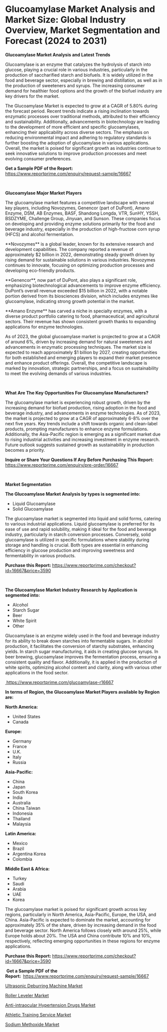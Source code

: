 <p><h1>Glucoamylase Market Analysis and Market Size: Global Industry Overview, Market Segmentation and Forecast (2024 to 2031)</h1></p><p><strong>Glucoamylase Market Analysis and Latest Trends</strong></p>
<p><p>Glucoamylase is an enzyme that catalyzes the hydrolysis of starch into glucose, playing a crucial role in various industries, particularly in the production of saccharified starch and biofuels. It is widely utilized in the food and beverage sector, especially in brewing and distillation, as well as in the production of sweeteners and syrups. The increasing consumer demand for healthier food options and the growth of the biofuel industry are key drivers for the market.</p><p>The Glucoamylase Market is expected to grow at a CAGR of 5.80% during the forecast period. Recent trends indicate a rising inclination towards enzymatic processes over traditional methods, attributed to their efficiency and sustainability. Additionally, advancements in biotechnology are leading to the development of more efficient and specific glucoamylases, enhancing their applicability across diverse sectors. The emphasis on reducing environmental impact and adhering to regulatory standards is further boosting the adoption of glucoamylase in various applications. Overall, the market is poised for significant growth as industries continue to seek innovative solutions to improve production processes and meet evolving consumer preferences.</p></p>
<p><strong>Get a Sample PDF of the Report:&nbsp;</strong> <a href="https://www.reportprime.com/enquiry/request-sample/16667?utm_campaign=1133&utm_medium=2&utm_source=Github&utm_content=ia&utm_term=27112024&utm_id=glucoamylase">https://www.reportprime.com/enquiry/request-sample/16667</a></p>
<p>&nbsp;</p>
<p><strong>Glucoamylase Major Market Players</strong></p>
<p><p>The glucoamylase market features a competitive landscape with several key players, including Novozymes, Genencor (part of DuPont), Amano Enzyme, DSM, AB Enzymes, BASF, Shandong Longda, VTR, SunHY, YSSH, BSDZYME, Challenge Group, Jinyuan, and Sunson. These companies focus on developing and providing enzyme solutions primarily for the food and beverage industry, especially in the production of high-fructose corn syrup (HFCS) and alcohol fermentation.</p><p>**Novozymes** is a global leader, known for its extensive research and development capabilities. The company reported a revenue of approximately $2 billion in 2022, demonstrating steady growth driven by rising demand for sustainable solutions in various industries. Novozymes continues to innovate, focusing on optimizing production processes and developing eco-friendly products.</p><p>**Genencor**, now part of DuPont, also plays a significant role, emphasizing biotechnological advancements to improve enzyme efficiency. DuPont’s overall revenue exceeded $15 billion in 2022, with a notable portion derived from its biosciences division, which includes enzymes like glucoamylase, indicating strong growth potential in the market.</p><p>**Amano Enzyme** has carved a niche in specialty enzymes, with a diverse product portfolio catering to food, pharmaceutical, and agricultural sectors. Their revenue has shown consistent growth thanks to expanding applications for enzyme technologies.</p><p>As of 2023, the global glucoamylase market is projected to grow at a CAGR of around 6%, driven by increasing demand for natural sweeteners and advancements in enzymatic processing techniques. The market size is expected to reach approximately $1 billion by 2027, creating opportunities for both established and emerging players to expand their market presence and enhance product offerings. Overall, the competitive landscape is marked by innovation, strategic partnerships, and a focus on sustainability to meet the evolving demands of various industries.</p></p>
<p>&nbsp;</p>
<p><strong>What Are The Key Opportunities For Glucoamylase Manufacturers?</strong></p>
<p><p>The glucoamylase market is experiencing robust growth, driven by the increasing demand for biofuel production, rising adoption in the food and beverage industry, and advancements in enzyme technologies. As of 2023, the market is projected to grow at a CAGR of approximately 6-8% over the next five years. Key trends include a shift towards organic and clean-label products, prompting manufacturers to enhance enzyme formulations. Additionally, the Asia-Pacific region is emerging as a significant market due to rising industrial activities and increasing investment in enzyme research. Future outlook suggests sustained growth as sustainability in production becomes a priority.</p></p>
<p><strong>Inquire or Share Your Questions If Any Before Purchasing This Report:</strong> <a href="https://www.reportprime.com/enquiry/pre-order/16667?utm_campaign=1133&utm_medium=2&utm_source=Github&utm_content=ia&utm_term=27112024&utm_id=glucoamylase">https://www.reportprime.com/enquiry/pre-order/16667</a></p>
<p>&nbsp;</p>
<p><strong>Market Segmentation</strong></p>
<p><strong>The Glucoamylase Market Analysis by types is segmented into:</strong></p>
<p><ul><li>Liquid Glucoamylase</li><li>Solid Glucoamylase</li></ul></p>
<p><p>The glucoamylase market is segmented into liquid and solid forms, catering to various industrial applications. Liquid glucoamylase is preferred for its ease of use and rapid solubility, making it ideal for the food and beverage industry, particularly in starch conversion processes. Conversely, solid glucoamylase is utilized in specific formulations where stability during storage and handling is crucial. Both types are essential in enhancing efficiency in glucose production and improving sweetness and fermentability in various products.</p></p>
<p><strong>Purchase this Report:&nbsp;</strong><a href="https://www.reportprime.com/checkout?id=16667&price=3590&utm_campaign=1133&utm_medium=2&utm_source=Github&utm_content=ia&utm_term=27112024&utm_id=glucoamylase">https://www.reportprime.com/checkout?id=16667&price=3590</a></p>
<p>&nbsp;</p>
<p><strong>The Glucoamylase Market Industry Research by Application is segmented into:</strong></p>
<p><ul><li>Alcohol</li><li>Starch Sugar</li><li>Beer</li><li>White Spirit</li><li>Other</li></ul></p>
<p><p>Glucoamylase is an enzyme widely used in the food and beverage industry for its ability to break down starches into fermentable sugars. In alcohol production, it facilitates the conversion of starchy substrates, enhancing yields. In starch sugar manufacturing, it aids in creating glucose syrups. In beer brewing, glucoamylase improves the fermentation process, ensuring a consistent quality and flavor. Additionally, it is applied in the production of white spirits, optimizing alcohol content and clarity, along with various other applications in the food sector.</p></p>
<p><a href="https://www.reportprime.com/glucoamylase-r16667?utm_campaign=1133&utm_medium=2&utm_source=Github&utm_content=ia&utm_term=27112024&utm_id=glucoamylase">&nbsp;https://www.reportprime.com/glucoamylase-r16667</a></p>
<p><strong>In terms of Region, the Glucoamylase Market Players available by Region are:</strong></p>
<p>
    <p> <strong> North America: </strong>
        <ul>
            <li>United States</li>
            <li>Canada</li>
        </ul>
        </p> 
    <p> <strong> Europe: </strong>
        <ul>
            <li>Germany</li>
            <li>France</li>
            <li>U.K.</li>
            <li>Italy</li>
            <li>Russia</li>
        </ul>
        </p> 
    <p> <strong> Asia-Pacific: </strong>
        <ul>
            <li>China</li>
            <li>Japan</li>
            <li>South Korea</li>
            <li>India</li>
            <li>Australia</li>
            <li>China Taiwan</li>
            <li>Indonesia</li>
            <li>Thailand</li>
            <li>Malaysia</li>
        </ul>
        </p> 
    <p> <strong> Latin America: </strong>
        <ul>
            <li>Mexico</li>
            <li>Brazil</li>
            <li>Argentina Korea</li>
            <li>Colombia</li>
        </ul>
        </p> 
    <p> <strong> Middle East & Africa: </strong>
        <ul>
            <li>Turkey</li>
            <li>Saudi</li>
            <li>Arabia</li>
            <li>UAE</li>
            <li>Korea</li>
        </ul>
    </p>
    </p>
<p><p>The glucoamylase market is poised for significant growth across key regions, particularly in North America, Asia-Pacific, Europe, the USA, and China. Asia-Pacific is expected to dominate the market, accounting for approximately 35% of the share, driven by increasing demand in the food and beverage sector. North America follows closely with around 25%, while Europe holds about 20%. The USA and China contribute 10% and 10%, respectively, reflecting emerging opportunities in these regions for enzyme applications.</p></p>
<p><strong>Purchase this Report: </strong><a href="https://www.reportprime.com/checkout?id=16667&price=3590&utm_campaign=1133&utm_medium=2&utm_source=Github&utm_content=ia&utm_term=27112024&utm_id=glucoamylase">https://www.reportprime.com/checkout?id=16667&price=3590</a></p>
<p>&nbsp;<strong>Get a Sample PDF of the Report:&nbsp;&nbsp;</strong><a href="https://www.reportprime.com/enquiry/request-sample/16667?utm_campaign=1133&utm_medium=2&utm_source=Github&utm_content=ia&utm_term=27112024&utm_id=glucoamylase">https://www.reportprime.com/enquiry/request-sample/16667</a></p>
<p><strong></strong></p>
<p><p><a href="https://www.linkedin.com/pulse/navigating-ultrasonic-deburring-machine-market-expert-bgbye?utm_campaign=1133&utm_medium=2&utm_source=Github&utm_content=ia&utm_term=27112024&utm_id=glucoamylase">Ultrasonic Deburring Machine Market</a></p><p><a href="https://www.linkedin.com/pulse/global-roller-leveler-market-pulse-trends-growth-analysis-ukwte?utm_campaign=1133&utm_medium=2&utm_source=Github&utm_content=ia&utm_term=27112024&utm_id=glucoamylase">Roller Leveler Market</a></p><p><a href="https://issuu.com/reportprime-2/docs/anti-intraocular-hypertension-drugs_c4a4769071aa03?utm_campaign=1133&utm_medium=2&utm_source=Github&utm_content=ia&utm_term=27112024&utm_id=glucoamylase">Anti-intraocular Hypertension Drugs Market</a></p><p><a href="https://issuu.com/reportprime-2/docs/athletic-training-service-market-si_a84bb2484ff3ed?utm_campaign=1133&utm_medium=2&utm_source=Github&utm_content=ia&utm_term=27112024&utm_id=glucoamylase">Athletic Training Service Market</a></p><p><a href="https://github.com/WillieWoodard/Market-Research-Report-List-7/blob/main/sodium-methoxide-market.md?utm_campaign=1133&utm_medium=2&utm_source=Github&utm_content=ia&utm_term=27112024&utm_id=glucoamylase">Sodium Methoxide Market</a></p></p>